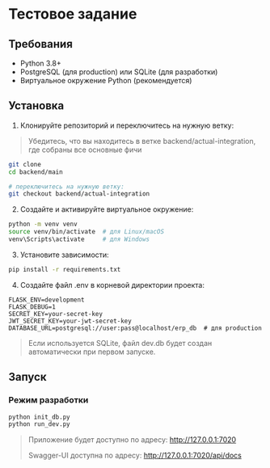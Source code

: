 # Тестовое задание

## Требования

- Python 3.8+
- PostgreSQL (для production) или SQLite (для разработки)
- Виртуальное окружение Python (рекомендуется)

## Установка

1. Клонируйте репозиторий и переключитесь на нужную ветку:
> Убедитесь, что вы находитесь в ветке backend/actual-integration, где собраны все основные фичи

```bash
git clone
cd backend/main

# переключитесь на нужную ветку:
git checkout backend/actual-integration
```

2. Создайте и активируйте виртуальное окружение:
```bash
python -m venv venv
source venv/bin/activate  # для Linux/macOS
venv\Scripts\activate     # для Windows
```

3. Установите зависимости:
```bash
pip install -r requirements.txt
```

4. Создайте файл .env в корневой директории проекта:
```
FLASK_ENV=development
FLASK_DEBUG=1
SECRET_KEY=your-secret-key
JWT_SECRET_KEY=your-jwt-secret-key
DATABASE_URL=postgresql://user:pass@localhost/erp_db  # для production
```
>  Если используется SQLite, файл dev.db будет создан автоматически при первом запуске.

## Запуск

### Режим разработки

```bash
python init_db.py
python run_dev.py
```

> Приложение будет доступно по адресу: http://127.0.0.1:7020 
>
> Swagger-UI доступна по адресу: http://127.0.0.1:7020/api/docs
